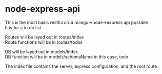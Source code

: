 # node-express-api

This is the most basic restful crud mongo->node->express api possible<br/>
It is for a to do list


Routes will be layed out in routes/index<br/>
Route functions will be in routes/todos


DB will be layed out in models/index<br/>
DB function will be in models/schemaName in this case, todo


The index file contains the server, express configuration, and the root route
